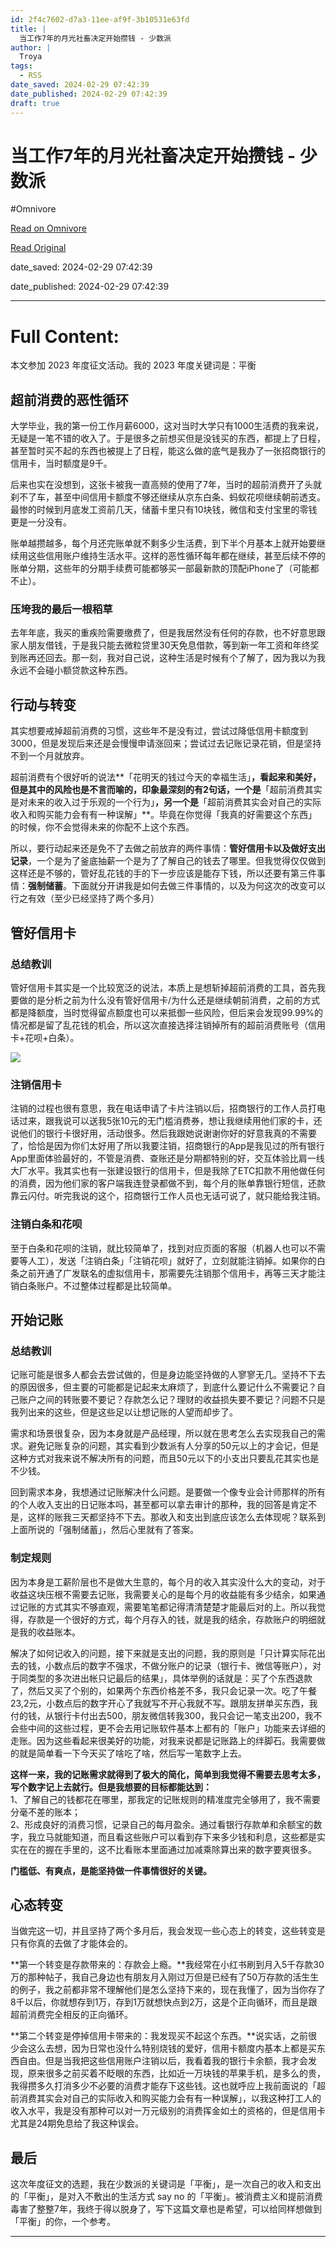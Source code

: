 ```yaml
---
id: 2f4c7602-d7a3-11ee-af9f-3b10531e63fd
title: |
  当工作7年的月光社畜决定开始攒钱 - 少数派
author: |
  Troya
tags:
  - RSS
date_saved: 2024-02-29 07:42:39
date_published: 2024-02-29 07:42:39
draft: true
---
```


# 当工作7年的月光社畜决定开始攒钱 - 少数派
#Omnivore

[Read on Omnivore](https://omnivore.app/me/7-18df910ae5a)

[Read Original](https://sspai.com/post/86788)

date_saved: 2024-02-29 07:42:39

date_published: 2024-02-29 07:42:39

--- 

# Full Content: 

本文参加 2023 年度征文活动。我的 2023 年度关键词是：平衡 

## 超前消费的恶性循环

大学毕业，我的第一份工作月薪6000，这对当时大学只有1000生活费的我来说，无疑是一笔不错的收入了。于是很多之前想买但是没钱买的东西，都提上了日程，甚至暂时买不起的东西也被提上了日程，能这么做的底气是我办了一张招商银行的信用卡，当时额度是9千。

后来也实在没想到，这张卡被我一直高频的使用了7年，当时的超前消费开了头就刹不了车，甚至中间信用卡额度不够还继续从京东白条、蚂蚁花呗继续朝前透支。最惨的时候到月底发工资前几天，储蓄卡里只有10块钱，微信和支付宝里的零钱更是一分没有。

账单越攒越多，每个月还完账单就不剩多少生活费，到下半个月基本上就开始要继续用这些信用账户维持生活水平。这样的恶性循环每年都在继续，甚至后续不停的账单分期，这些年的分期手续费可能都够买一部最新款的顶配iPhone了（可能都不止）。

### 压垮我的最后一根稻草

去年年底，我买的重疾险需要缴费了，但是我居然没有任何的存款，也不好意思跟家人朋友借钱，于是我只能去微粒贷里30天免息借款，等到新一年工资和年终奖到账再还回去。那一刻，我对自己说，这种生活是时候有个了解了，因为我以为我永远不会碰小额贷款这种东西。

## 行动与转变

其实想要戒掉超前消费的习惯，这些年不是没有过，尝试过降低信用卡额度到3000，但是发现后来还是会慢慢申请涨回来；尝试过去记账记录花销，但是坚持不到一个月就放弃。

超前消费有个很好听的说法**「花明天的钱过今天的幸福生活」**，看起来和美好，但是其中的风险也是不言而喻的，印象最深刻的有2句话，一个是**「超前消费其实是对未来的收入过于乐观的一个行为」**，另一个是**「超前消费其实会对自己的实际收入和购买能力会有有一种误解」**。毕竟在你觉得「我真的好需要这个东西」的时候，你不会觉得未来的你配不上这个东西。

所以，要行动起来还是免不了去做之前放弃的两件事情：**管好信用卡以及做好支出记录**，一个是为了釜底抽薪一个是为了了解自己的钱去了哪里。但我觉得仅仅做到这样还是不够的，管好乱花钱的手的下一步应该是能存下钱，所以还要有第三件事情：**强制储蓄**。下面就分开讲我是如何去做三件事情的，以及为何这次的改变可以行之有效（至少已经坚持了两个多月）

## 管好信用卡

### 总结教训

管好信用卡其实是一个比较宽泛的说法，本质上是想斩掉超前消费的工具，首先我要做的是分析之前为什么没有管好信用卡/为什么还是继续朝前消费，之前的方式都是降额度，当时觉得留点额度也可以来抵御一些风险，但后来会发现99.99%的情况都是留了乱花钱的机会，所以这次直接选择注销掉所有的超前消费账号（信用卡+花呗+白条）。

![](https://proxy-prod.omnivore-image-cache.app/0x0,sqFpcJSqUrkx4nf1USdwLw9RJNMmFp-LB7XjotuZvSa8/https://cdn.sspai.com/2024/02/29/580bc608aa7a5ae236a51554399e1477.PNG?imageView2/2/w/1120/q/90/interlace/1/ignore-error/1)

### 注销信用卡

注销的过程也很有意思，我在电话申请了卡片注销以后，招商银行的工作人员打电话过来，跟我说可以送我5张10元的无门槛消费券，想让我继续用他们家的卡，还说他们的银行卡很好用，活动很多。然后我跟她说谢谢你好的好意我真的不需要了，恰恰是因为你们太好用了所以我要注销，招商银行的App是我见过的所有银行App里面体验最好的，不管是消费、查账还是分期都特别的好，交互体验比肩一线大厂水平。我其实也有一张建设银行的信用卡，但是我除了ETC扣款不用他做任何的消费，因为他们家的客户端我连登录都做不到，每个月的账单靠银行短信，还款靠云闪付。听完我说的这个，招商银行工作人员也无话可说了，就只能给我注销。

### 注销白条和花呗

至于白条和花呗的注销，就比较简单了，找到对应页面的客服（机器人也可以不需要等人工），发送「注销白条」「注销花呗」就好了，立刻就能注销掉。如果你的白条之前开通了广发联名的虚拟信用卡，那需要先注销那个信用卡，再等三天才能注销白条账户。不过整体过程都是比较简单。

## 开始记账

### 总结教训

记账可能是很多人都会去尝试做的，但是身边能坚持做的人寥寥无几。坚持不下去的原因很多，但主要的可能都是记起来太麻烦了，到底什么要记什么不需要记？自己账户之间的转账要不要记？存款怎么记？理财的收益损失要不要记？问题不只是我列出来的这些，但是这些足以让想记账的人望而却步了。

需求和场景很复杂，因为本身就是产品经理，所以就在思考怎么去实现我自己的需求。避免记账复杂的问题，其实看到少数派有人分享的50元以上的才会记，但是这种方式对我来说不解决所有的问题，而且50元以下的小支出只要乱花其实也是不少钱。

回到需求本身，我想通过记账解决什么问题。是要做一个像专业会计师那样的所有的个人收入支出的日记账本吗，甚至都可以拿去审计的那种，我的回答是肯定不是，这样的账我三天都坚持不下去。那收入和支出到底应该怎么去体现呢？联系到上面所说的「强制储蓄」，然后心里就有了答案。

### 制定规则

因为本身是工薪阶层也不是做大生意的，每个月的收入其实没什么大的变动，对于收益这块压根不需要去记账，我需要关心的是每个月的收益能有多少结余，如果通过记账的方式其实不够直观，需要笔笔都记得清清楚楚才能最后对的上。所以我觉得，存款是一个很好的方式，每个月存入的钱，就是我的结余，存款账户的明细就是我的收益账本。

解决了如何记收入的问题，接下来就是支出的问题，我的原则是「只计算实际花出去的钱，小数点后的数字不强求，不做分账户的记录（银行卡、微信等账户），对于同类型的多次进出帐只记最后的结果」，具体举例的话就是：买了个东西退款了，然后又买了个别的，如果两个东西价格差不多，我只会记录一次。吃了午餐23,2元，小数点后的数字开心了我就写不开心我就不写。跟朋友拼单买东西，我付的钱，从银行卡付出去500，朋友微信转我300，我只会记一笔支出200，我不会些中间的这些过程，更不会去用记账软件基本上都有的「账户」功能来去详细的走账。因为这些看起来很美好的功能，对我来说都是记账路上的绊脚石。我需要做的就是简单看一下今天买了啥吃了啥，然后写一笔数字上去。

**这样一来，我的记账需求就得到了极大的简化，简单到我觉得不需要去思考太多，写个数字记上去就行。但是我想要的目标都能达到：**  
1、了解自己的钱都花在哪里，那我定的记账规则的精准度完全够用了，我不需要分毫不差的账本；  
2、形成良好的消费习惯，记录自己的每月盈余。通过看银行存款单和余额宝的数字，我立马就能知道，而且看这些账户可以看到存下来多少钱和利息，这些都是实实在在的握在手里的，这不比看账本里面通过加减乘除算出来的数字要爽很多。

**门槛低、有爽点，是能坚持做一件事情很好的关键。**

## 心态转变

当做完这一切，并且坚持了两个多月后，我会发现一些心态上的转变，这些转变是只有你真的去做了才能体会的。

**第一个转变是存款带来的：存款会上瘾。**我经常在小红书刷到月入5千存款30万的那种帖子，我自己身边也有朋友月入刚过万但是已经有了50万存款的活生生的例子，我之前都非常不理解他们是怎么坚持下来的，现在我懂了，因为当你存了8千以后，你就想存到1万，存到1万就想快点到2万，这是个正向循环，而且是跟超前消费完全相反的正向循环。

**第二个转变是停掉信用卡带来的：我发现买不起这个东西。**说实话，之前很少会这么去想，因为日常也没什么特别烧钱的爱好，信用卡额度内基本上都是买东西自由。但是当我把这些信用账户注销以后，我看着我的银行卡余额，我才会发现，原来很多之前买着不眨眼的东西，比如近一万块钱的苹果手机，是多么的贵，我得攒多久打消多少不必要的消费才能存下这些钱。这也就呼应上我前面说的「超前消费其实会对自己的实际收入和购买能力会有有一种误解」，以我这种打工人的收入水平，我是没有那种可以对一万元级别的消费挥金如土的资格的，但是信用卡尤其是24期免息给了我这种误会。

## 最后

这次年度征文的选题，我在少数派的关键词是「平衡」，是一次自己的收入和支出的「平衡」，是对入不敷出的生活方式 say no 的「平衡」。被消费主义和提前消费毒害了整整7年，我终于得以脱身了，写下这篇文章也是希望，可以给同样想做到「平衡」的你，一个参考。

---

